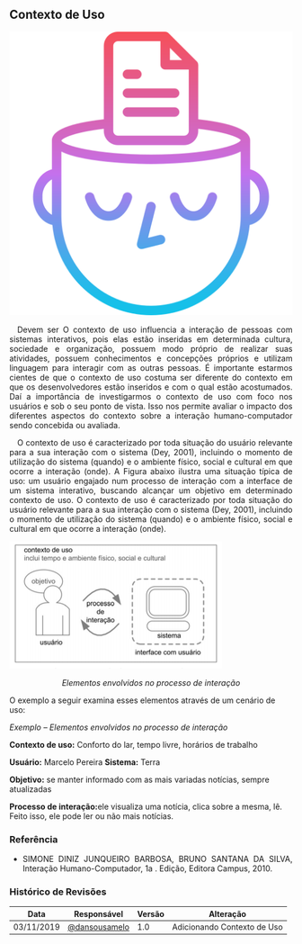 ## **Contexto de Uso**

![Icon](../img/useicon.png)

<p align="justify">&emsp;Devem ser O contexto de uso influencia a interação de pessoas com sistemas interativos, pois elas estão inseridas em determinada cultura, sociedade e organização, possuem modo próprio de realizar suas atividades, possuem conhecimentos e concepções próprios e utilizam linguagem para interagir com as outras pessoas. É importante estarmos cientes de que o contexto de uso costuma ser diferente do contexto em que os desenvolvedores estão inseridos e com o qual estão acostumados. Daí a importância de investigarmos o contexto de uso com foco nos usuários e sob o seu ponto de vista. Isso nos permite avaliar o impacto dos diferentes aspectos do contexto sobre a interação humano-computador sendo concebida ou avaliada.</p>
<p align="justify">&emsp;O contexto de uso é caracterizado por toda situação do usuário relevante para a sua interação com o sistema (Dey, 2001), incluindo o momento de utilização do sistema (quando) e o ambiente físico, social e cultural em que ocorre a interação (onde). A Figura abaixo ilustra uma situação típica de uso: um usuário engajado num processo de interação com a interface de um sistema interativo, buscando alcançar um objetivo em determinado contexto de uso. O contexto de uso é caracterizado por toda situação do usuário relevante para a sua interação com o sistema (Dey, 2001), incluindo o momento de utilização do sistema (quando) e o ambiente físico, social e cultural em que ocorre a interação (onde).</p>

![Icon](../img/context.png)
<p align="center"><i>Elementos envolvidos no processo de interação</i>

<p>O exemplo a seguir examina esses elementos através de um cenário de uso:</p>

<i>Exemplo – Elementos envolvidos no processo de interação</i>
<p><b>Contexto de uso:</b> Conforto do lar, tempo livre, horários de trabalho</p>
<b>Usuário:</b> Marcelo Pereira
<b>Sistema:</b> Terra
<p><b>Objetivo:</b> se manter informado com as mais variadas notícias, sempre atualizadas</p>
<p><b>Processo de interação:</b>ele visualiza uma notícia, clica sobre a mesma, lê. Feito isso, ele pode ler ou não mais notícias.</p>

### **Referência**
* <p align= "justify"> SIMONE DINIZ JUNQUEIRO BARBOSA, BRUNO SANTANA DA SILVA, Interação Humano-Computador, 1a . Edição, Editora Campus, 2010.</p>

### **Histórico de Revisões**

Data | Responsável | Versão | Alteração 
---- | ----------- | ------ | ---------
03/11/2019 | [@dansousamelo](http://github.com/dansousamelo) | 1.0 | Adicionando Contexto de Uso|